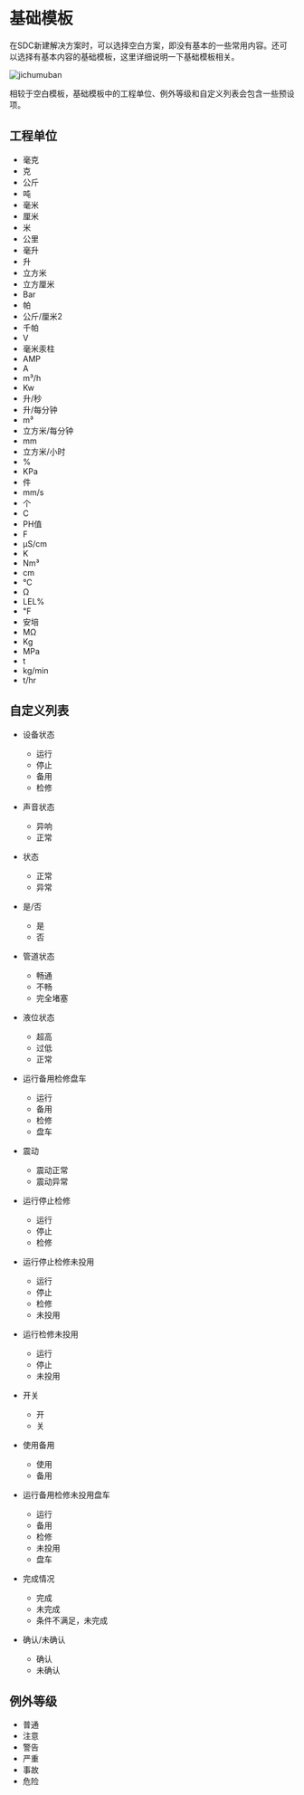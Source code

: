 # 基础模板

在SDC新建解决方案时，可以选择空白方案，即没有基本的一些常用内容。还可以选择有基本内容的基础模板，这里详细说明一下基础模板相关。

![jichumuban](./images/jichumuban.png)

相较于空白模板，基础模板中的工程单位、例外等级和自定义列表会包含一些预设项。

## 工程单位

* 毫克
* 克
* 公斤
* 吨
* 毫米
* 厘米
* 米
* 公里
* 毫升
* 升
* 立方米
* 立方厘米
* Bar
* 帕
* 公斤/厘米2
* 千帕
* V
* 毫米汞柱
* AMP
* A
* m³/h
* Kw
* 升/秒
* 升/每分钟
* m³
* 立方米/每分钟
* mm
* 立方米/小时
* %
* KPa
* 件
* mm/s
* 个
* C
* PH值
* F
* µS/cm
* K
* Nm³
* cm
* ℃
* Ω
* LEL%
* ℉
* 安培
* MΩ
* Kg
* MPa
* t
* kg/min
* t/hr

## 自定义列表

* 设备状态  
  + 运行
  + 停止
  + 备用
  + 检修

* 声音状态
  + 异响
  + 正常

* 状态 
  + 正常
  + 异常

* 是/否
  + 是
  + 否

* 管道状态
  + 畅通
  + 不畅
  + 完全堵塞

* 液位状态
  + 超高
  + 过低
  + 正常

* 运行备用检修盘车
  + 运行
  + 备用
  + 检修
  + 盘车

* 震动
  + 震动正常
  + 震动异常

* 运行停止检修
  + 运行
  + 停止
  + 检修

* 运行停止检修未投用
  + 运行
  + 停止
  + 检修
  + 未投用

* 运行检修未投用
  + 运行
  + 停止
  + 未投用

* 开关
  + 开
  + 关

* 使用备用
  + 使用
  + 备用

* 运行备用检修未投用盘车
  + 运行
  + 备用
  + 检修
  + 未投用
  + 盘车

* 完成情况
  + 完成
  + 未完成
  + 条件不满足，未完成

* 确认/未确认
  + 确认
  + 未确认

## 例外等级

* 普通
* 注意
* 警告
* 严重
* 事故
* 危险